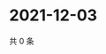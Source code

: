 # 2021-12-03

共 0 条

<!-- BEGIN WEIBO -->
<!-- 最后更新时间 Fri Dec 03 2021 08:14:18 GMT+0800 (China Standard Time) -->

<!-- END WEIBO -->
